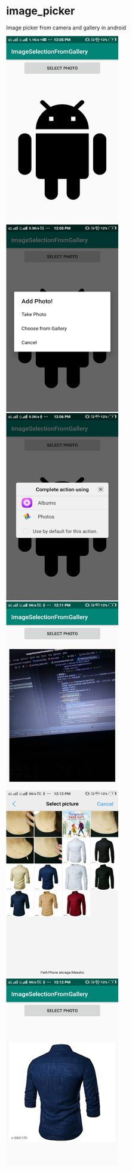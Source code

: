 # image_picker
Image picker from camera and gallery in android

<img src="screenshots/Screenshot_20201120_120518.png" width=300 height=500 /> <img src="screenshots/Screenshot_20201120_120526.png" width=300 height=500 />
<img src="screenshots/Screenshot_20201120_120629.png" width=300 height=500 /> <img src="screenshots/Screenshot_20201120_121120.png" width=300 height=500 />
<img src="screenshots/Screenshot_20201120_121220.png" width=300 height=500 /> <img src="screenshots/Screenshot_20201120_121229.png" width=300 height=500 />
